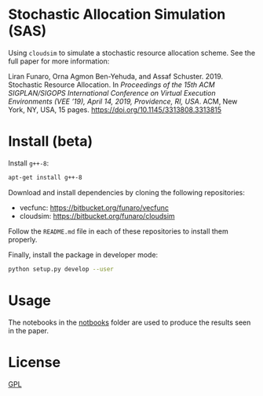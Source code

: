 # Stochastic Allocation Simulation (SAS)

Using `cloudsim` to simulate a stochastic resource allocation scheme.
See the full paper for more information:

Liran Funaro, Orna Agmon Ben-Yehuda, and Assaf Schuster. 2019. Stochastic Resource Allocation. In _Proceedings of the 15th ACM SIGPLAN/SIGOPS International Conference on Virtual Execution Environments (VEE ’19), April 14, 2019, Providence, RI, USA_. ACM, New York, NY, USA, 15 pages. https://doi.org/10.1145/3313808.3313815


# Install (beta)
Install `g++-8`:
```bash
apt-get install g++-8 
```

Download and install dependencies by cloning the following repositories:

 * vecfunc: https://bitbucket.org/funaro/vecfunc
 * cloudsim: https://bitbucket.org/funaro/cloudsim
 
Follow the `README.md` file in each of these repositories to install them properly.
 
Finally, install the package in developer mode:
```bash
python setup.py develop --user
```


# Usage
The notebooks in the [notbooks](notebooks) folder are used to produce the results seen in the paper. 


# License
[GPL](LICENSE.txt)
